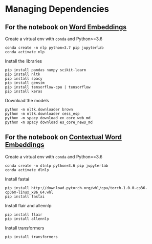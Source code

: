 # Managing Dependencies

## For the notebook on [Word Embeddings](word-embeddings.ipynb)

Create a virtual env with `conda` and Python>=3.6

    conda create -n nlp python=3.7 pip jupyterlab
    conda activate nlp

Install the libraries

    pip install pandas numpy scikit-learn
    pip install nltk
    pip install spacy
    pip install gensim
    pip install tensorflow-cpu | tensorflow
    pip install keras

Download the models

    python -m nltk.downloader brown
    python -m nltk.downloader cess_esp
    python -m spacy download en_core_web_md
    python -m spacy download es_core_news_md



## For the notebook on [Contextual Word Embeddings](contextual-embeddings.ipynb)

Create a virtual env with `conda` and Python==3.6

    conda create -n dlnlp python=3.6 pip jupyterlab
    conda activate dlnlp

Install fastai

    pip install http://download.pytorch.org/whl/cpu/torch-1.0.0-cp36-cp36m-linux_x86_64.whl
    pip install fastai

Install flair and allennlp

    pip install flair
    pip install allennlp

Install transformers

    pip install transformers

